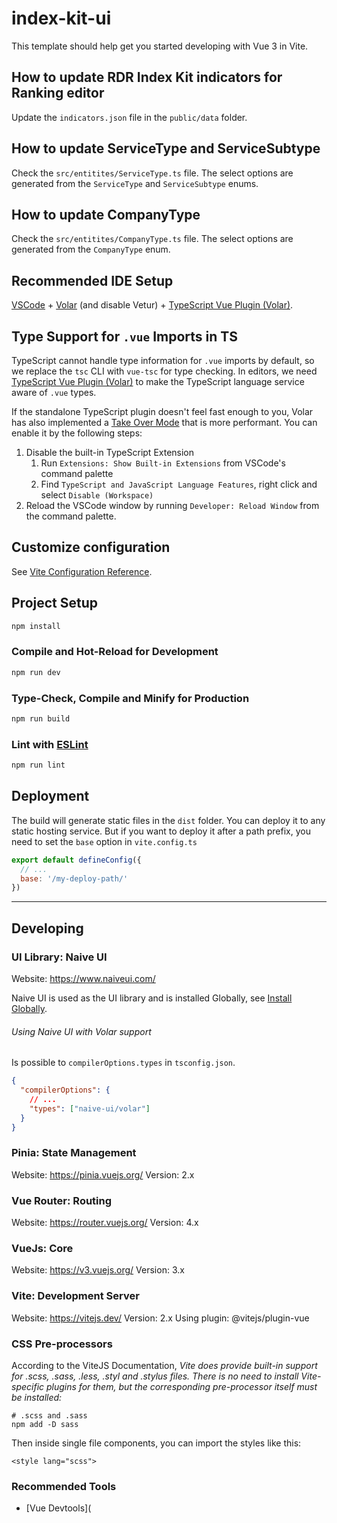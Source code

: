 # index-kit-ui

This template should help get you started developing with Vue 3 in Vite.

## How to update RDR Index Kit indicators for Ranking editor

Update the `indicators.json` file in the `public/data` folder.

## How to update ServiceType and ServiceSubtype

Check the `src/entitites/ServiceType.ts` file. The select options are generated from the `ServiceType` and `ServiceSubtype` enums.

## How to update CompanyType

Check the `src/entitites/CompanyType.ts` file. The select options are generated from the `CompanyType` enum.


## Recommended IDE Setup

[VSCode](https://code.visualstudio.com/) + [Volar](https://marketplace.visualstudio.com/items?itemName=Vue.volar) (and disable Vetur) + [TypeScript Vue Plugin (Volar)](https://marketplace.visualstudio.com/items?itemName=Vue.vscode-typescript-vue-plugin).

## Type Support for `.vue` Imports in TS

TypeScript cannot handle type information for `.vue` imports by default, so we replace the `tsc` CLI with `vue-tsc` for type checking. In editors, we need [TypeScript Vue Plugin (Volar)](https://marketplace.visualstudio.com/items?itemName=Vue.vscode-typescript-vue-plugin) to make the TypeScript language service aware of `.vue` types.

If the standalone TypeScript plugin doesn't feel fast enough to you, Volar has also implemented a [Take Over Mode](https://github.com/johnsoncodehk/volar/discussions/471#discussioncomment-1361669) that is more performant. You can enable it by the following steps:

1. Disable the built-in TypeScript Extension
    1) Run `Extensions: Show Built-in Extensions` from VSCode's command palette
    2) Find `TypeScript and JavaScript Language Features`, right click and select `Disable (Workspace)`
2. Reload the VSCode window by running `Developer: Reload Window` from the command palette.

## Customize configuration

See [Vite Configuration Reference](https://vitejs.dev/config/).

## Project Setup

```sh
npm install
```

### Compile and Hot-Reload for Development

```sh
npm run dev
```

### Type-Check, Compile and Minify for Production

```sh
npm run build
```

### Lint with [ESLint](https://eslint.org/)

```sh
npm run lint
```

## Deployment

The build will generate static files in the `dist` folder. You can deploy it to any static hosting service. But if you want to deploy it after a path prefix, you need to set the `base` option in `vite.config.ts`

```js
export default defineConfig({
  // ...
  base: '/my-deploy-path/'
})
```

----

## Developing 

### UI Library: Naive UI

Website: https://www.naiveui.com/

Naive UI is used as the UI library and is installed Globally, see [Install Globally](https://www.naiveui.com/en-US/os-theme/docs/usage-sfc#Install-Globally-(Not-Recommended)).

###### Using Naive UI with Volar support

Is possible to `compilerOptions.types` in `tsconfig.json`.

```json
{
  "compilerOptions": {
    // ...
    "types": ["naive-ui/volar"]
  }
}

```


### Pinia: State Management

Website: https://pinia.vuejs.org/
Version: 2.x

### Vue Router: Routing

Website: https://router.vuejs.org/
Version: 4.x

### VueJs: Core

Website: https://v3.vuejs.org/
Version: 3.x

### Vite: Development Server

Website: https://vitejs.dev/
Version: 2.x
Using plugin: @vitejs/plugin-vue

### CSS Pre-processors

According to the ViteJS Documentation, *Vite does provide built-in support for .scss, .sass, .less, .styl and .stylus files. There is no need to install Vite-specific plugins for them, but the corresponding pre-processor itself must be installed:*

```
# .scss and .sass
npm add -D sass
```

Then inside single file components, you can import the styles like this:

```vue
<style lang="scss">
```


### Recommended Tools

- [Vue Devtools](